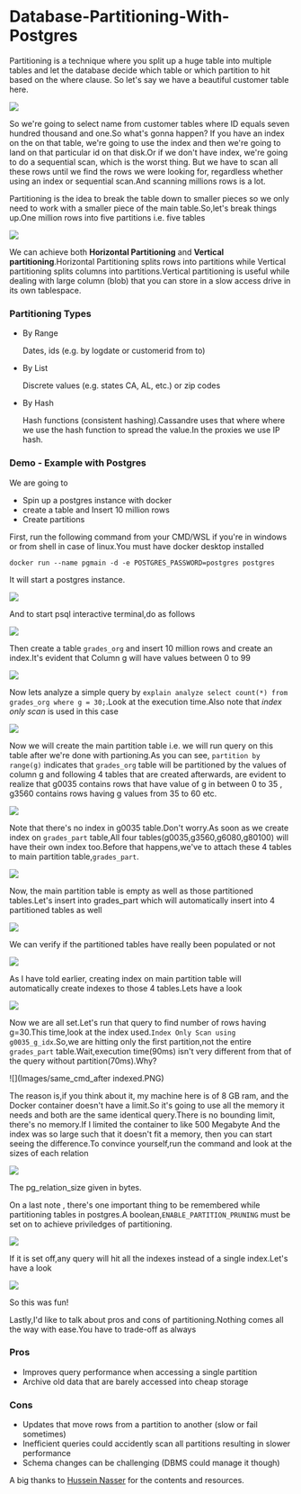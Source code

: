 # Database-Partitioning-With-Postgres
Partitioning is a technique where you split up a huge table into multiple tables and let the database decide which table or which partition to hit based on the where clause.
So let's say we have a beautiful customer table here.

![](Images/cst.PNG)

So we're going to select name from customer tables where ID equals seven hundred thousand and one.So what's gonna happen? If you have an index on the on that table, we're going to use the index and then we're going to land on that particular id on that disk.Or if we don't have index, we're going to do a sequential scan, which is the worst thing. But we have to scan all these rows until we find the rows we were looking for, regardless whether using an index or sequential scan.And scanning millions rows is a lot.

Partitioning is the idea to break the table down to smaller pieces so we only need to work with a smaller piece of the main table.So,let's break things up.One million rows into five partitions i.e. five tables

![](Images/partitioned.PNG)

We can achieve both **Horizontal Partitioning** and **Vertical partitioning**.Horizontal Partitioning splits rows into partitions while Vertical partitioning splits columns into partitions.Vertical partitioning is useful while dealing with large column (blob) that you can store in a slow access drive in its own tablespace.

### Partitioning Types
* By Range

  Dates, ids (e.g. by logdate or customerid from to)
* By List

  Discrete values (e.g. states CA, AL, etc.) or zip codes
* By Hash

  Hash functions (consistent hashing).Cassandre uses that where where we use the hash function to spread the value.In the proxies we use IP hash.

### Demo - Example with Postgres 
We are going to
* Spin up a postgres instance with docker
* create a table and Insert 10 million rows
* Create partitions

First, run the following command from your CMD/WSL if you're in windows or from shell in case of linux.You must have docker desktop installed

```
docker run --name pgmain -d -e POSTGRES_PASSWORD=postgres postgres
```

It will start a postgres instance.

![](Images/1.PNG)

And to start psql interactive terminal,do as follows

![](Images/2.PNG)

Then create a table `grades_org` and insert 10 million rows and create an index.It's evident that Column g will have values between 0 to 99

![](Images/3.PNG)

Now lets analyze a simple query by `explain analyze select count(*) from grades_org where g = 30;`.Look at the execution time.Also note that *index only scan* is used in this case

![](Images/q_on_grades_org.PNG)

Now we will create the main partition table i.e. we will run query on this table after we're done with partioning.As you can see, `partition by range(g)` indicates that `grades_org` table will be partitioned by the values of column g and following 4 tables that are created afterwards, are evident to realize that g0035 contains rows that have value of g in between 0 to 35 , g3560 contains rows having g values from 35 to 60 etc.

![](Images/p_table.PNG)

Note that there's no index in g0035 table.Don't worry.As soon as we create index on `grades_part` table,All four tables(g0035,g3560,g6080,g80100) will have their own index too.Before that happens,we've to attach these 4 tables to main partition table,`grades_part`.

![](Images/attach.PNG)

Now, the main partition table is empty as well as those partitioned tables.Let's insert into grades_part which will automatically insert into 4 partitioned tables as well

![](Images/insert1.PNG)

We can verify if the partitioned tables have really been populated or not

![](Images/insert2.PNG)

As I have told earlier, creating index on main partition table will automatically create indexes to those 4 tables.Lets have a look

![](Images/idx.PNG)

Now we are all set.Let's run that query to find number of rows having g=30.This time,look at the index used.`Index Only Scan using g0035_g_idx`.So,we are hitting only the first partition,not the entire `grades_part` table.Wait,execution time(90ms) isn't very different from that of the query without partition(70ms).Why?

![](Images/same_cmd_after indexed.PNG)

The reason is,if you think about it, my machine here is of 8 GB ram, and the Docker container doesn't have a limit.So it's going to use all the memory it needs and both are the same identical query.There is no bounding limit, there's no memory.If I limited the container to like 500 Megabyte And the index was so large such that it doesn't fit a memory, then you can start seeing the difference.To convince yourself,run the command and look at the sizes of each relation

![](Images/table_details.PNG)

The pg_relation_size given in bytes.

On a last note , there's one important thing to be remembered while partitioning tables in postgres.A boolean,`ENABLE_PARTITION_PRUNING` must be set on to achieve priviledges of partitioning.

![](Images/epp1.PNG)

If it is set off,any query will hit all the indexes instead of a single index.Let's have a look

![](Images/epp2.PNG)

So this was fun!

Lastly,I'd like to talk about pros and cons of partitioning.Nothing comes all the way with ease.You have to trade-off as  always
### Pros
* Improves query performance when accessing a single partition
* Archive old data that are barely accessed into cheap storage
### Cons
* Updates that move rows from a partition to another (slow or fail sometimes)
* Inefficient queries could accidently scan all partitions resulting in slower performance
* Schema changes can be challenging (DBMS could manage it though)

A big thanks to [Hussein Nasser](https://github.com/hnasr) for the contents and resources.

